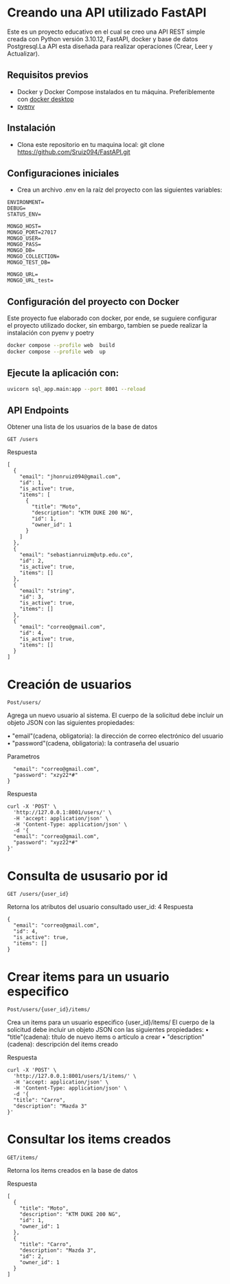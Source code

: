 # Creando una API utilizado FastAPI 

Este es un proyecto educativo en el cual se creo una API REST simple creada con Python versión 3.10.12, FastAPI, docker y base de datos Postgresql.La API esta diseñada para realizar operaciones (Crear, Leer y Actualizar). 

## Requisitos previos

- Docker y Docker Compose instalados en tu máquina. Preferiblemente con [docker desktop](https://www.docker.com/products/docker-desktop/)
- [pyenv](https://github.com/pyenv/pyenv#installation)


## Instalación

* Clona este repositorio en tu maquina local: 
git clone https://github.com/Sruiz094/FastAPI.git

## Configuraciones iniciales

* Crea un archivo .env en la raíz del proyecto con las siguientes variables:

```text
ENVIRONMENT=
DEBUG=
STATUS_ENV=

MONGO_HOST=
MONGO_PORT=27017
MONGO_USER=
MONGO_PASS=
MONGO_DB=
MONGO_COLLECTION=
MONGO_TEST_DB=

MONGO_URL=
MONGO_URL_test=
```

## Configuración del proyecto con Docker
Este proyecto fue elaborado con docker, por ende, se suguiere configurar el proyecto utilizado docker, 
sin embargo, tambien se puede realizar la instalación con pyenv y poetry

```bash
docker compose --profile web  build
docker compose --profile web  up
```

## Ejecute la aplicación con: 

```bash
uvicorn sql_app.main:app --port 8001 --reload 
```

## API Endpoints

Obtener una lista de los usuarios de la base de datos 

```
GET /users
```
Respuesta 

```
[
  {
    "email": "jhonruiz094@gmail.com",
    "id": 1,
    "is_active": true,
    "items": [
      {
        "title": "Moto",
        "description": "KTM DUKE 200 NG",
        "id": 1,
        "owner_id": 1
      }
    ]
  },
  {
    "email": "sebastianruizm@utp.edu.co",
    "id": 2,
    "is_active": true,
    "items": []
  },
  {
    "email": "string",
    "id": 3,
    "is_active": true,
    "items": []
  },
  {
    "email": "correo@gmail.com",
    "id": 4,
    "is_active": true,
    "items": []
  }
]
```

# Creación de usuarios
```
Post/users/
```
Agrega un nuevo usuario al sistema. El cuerpo de la solicitud debe incluir un objeto JSON con las siguientes propiedades:

• "email"(cadena, obligatoria): la dirección de correo electrónico del usuario
• "password"(cadena, obligatoria): la contraseña del usuario

Parametros 

```{
  "email": "correo@gmail.com",
  "password": "xzy22*#"
}

```
Respuesta 

```
curl -X 'POST' \
  'http://127.0.0.1:8001/users/' \
  -H 'accept: application/json' \
  -H 'Content-Type: application/json' \
  -d '{
  "email": "correo@gmail.com",
  "password": "xyz22*#"
}'
```

# Consulta de ususario por id 

```
GET /users/{user_id}
```
Retorna los atributos del usuario consultado user_id: 4
Respuesta 

```
{
  "email": "correo@gmail.com",
  "id": 4,
  "is_active": true,
  "items": []
}
```

# Crear items para un usuario especifico 

```
Post/users/{user_id}/items/
```
Crea un items para un usuario especifico {user_id}/items/
El cuerpo de la solicitud debe incluir un objeto JSON con las siguientes propiedades:
• "title"(cadena): título de nuevo items o artículo a crear
• "description"(cadena): descripción del items creado

Respuesta 
```
curl -X 'POST' \
  'http://127.0.0.1:8001/users/1/items/' \
  -H 'accept: application/json' \
  -H 'Content-Type: application/json' \
  -d '{
  "title": "Carro",
  "description": "Mazda 3"
}'

```


# Consultar los items creados 

```
GET/items/
```
Retorna los items creados en la base de datos 

Respuesta 
```
[
  {
    "title": "Moto",
    "description": "KTM DUKE 200 NG",
    "id": 1,
    "owner_id": 1
  },
  {
    "title": "Carro",
    "description": "Mazda 3",
    "id": 2,
    "owner_id": 1
  }
]
```



